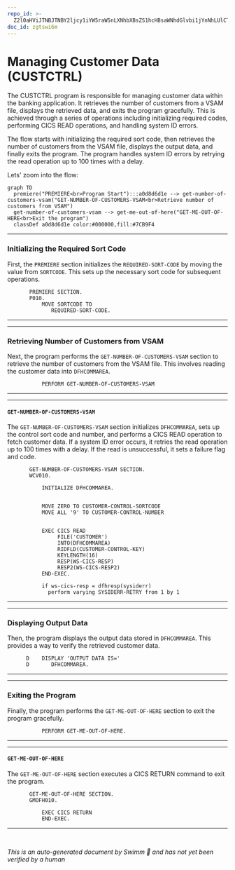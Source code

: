 ```yaml
---
repo_id: >-
  Z2l0aHViJTNBJTNBY2ljcy1iYW5raW5nLXNhbXBsZS1hcHBsaWNhdGlvbi1jYnNhLUlCTS1EZW1vJTNBJTNBU3dpbW0tRGVtbw==
doc_id: zgtswi6m
---
```

# Managing Customer Data (CUSTCTRL)

The CUSTCTRL program is responsible for managing customer data within the banking application. It retrieves the number of customers from a VSAM file, displays the retrieved data, and exits the program gracefully. This is achieved through a series of operations including initializing required codes, performing CICS READ operations, and handling system ID errors.

The flow starts with initializing the required sort code, then retrieves the number of customers from the VSAM file, displays the output data, and finally exits the program. The program handles system ID errors by retrying the read operation up to 100 times with a delay.

Lets' zoom into the flow:

```mermaid
graph TD
  premiere("PREMIERE<br>Program Start"):::a0d8d6d1e --> get-number-of-customers-vsam("GET-NUMBER-OF-CUSTOMERS-VSAM<br>Retrieve number of customers from VSAM")
  get-number-of-customers-vsam --> get-me-out-of-here("GET-ME-OUT-OF-HERE<br>Exit the program")
  classDef a0d8d6d1e color:#000000,fill:#7CB9F4
```

<SwmSnippet path="/src/base/cobol_src/CUSTCTRL.cbl" line="132">

---

### Initializing the Required Sort Code

First, the <SwmToken path="src/base/cobol_src/CUSTCTRL.cbl" pos="132:1:1" line-data="       PREMIERE SECTION.">`PREMIERE`</SwmToken> section initializes the <SwmToken path="src/base/cobol_src/CUSTCTRL.cbl" pos="135:1:5" line-data="              REQUIRED-SORT-CODE.">`REQUIRED-SORT-CODE`</SwmToken> by moving the value from <SwmToken path="src/base/cobol_src/CUSTCTRL.cbl" pos="134:3:3" line-data="           MOVE SORTCODE TO">`SORTCODE`</SwmToken>. This sets up the necessary sort code for subsequent operations.

```cobol
       PREMIERE SECTION.
       P010.
           MOVE SORTCODE TO
              REQUIRED-SORT-CODE.
```

---

</SwmSnippet>

<SwmSnippet path="/src/base/cobol_src/CUSTCTRL.cbl" line="137">

---

### Retrieving Number of Customers from VSAM

Next, the program performs the <SwmToken path="src/base/cobol_src/CUSTCTRL.cbl" pos="137:3:11" line-data="           PERFORM GET-NUMBER-OF-CUSTOMERS-VSAM">`GET-NUMBER-OF-CUSTOMERS-VSAM`</SwmToken> section to retrieve the number of customers from the VSAM file. This involves reading the customer data into <SwmToken path="src/base/cobol_src/CUSTCTRL.cbl" pos="141:3:3" line-data="      D       DFHCOMMAREA.">`DFHCOMMAREA`</SwmToken>.

```cobol
           PERFORM GET-NUMBER-OF-CUSTOMERS-VSAM
```

---

</SwmSnippet>

<SwmSnippet path="/src/base/cobol_src/CUSTCTRL.cbl" line="152">

---

#### <SwmToken path="src/base/cobol_src/CUSTCTRL.cbl" pos="152:1:9" line-data="       GET-NUMBER-OF-CUSTOMERS-VSAM SECTION.">`GET-NUMBER-OF-CUSTOMERS-VSAM`</SwmToken>

The <SwmToken path="src/base/cobol_src/CUSTCTRL.cbl" pos="152:1:9" line-data="       GET-NUMBER-OF-CUSTOMERS-VSAM SECTION.">`GET-NUMBER-OF-CUSTOMERS-VSAM`</SwmToken> section initializes <SwmToken path="src/base/cobol_src/CUSTCTRL.cbl" pos="155:3:3" line-data="           INITIALIZE DFHCOMMAREA.">`DFHCOMMAREA`</SwmToken>, sets up the control sort code and number, and performs a CICS READ operation to fetch customer data. If a system ID error occurs, it retries the read operation up to 100 times with a delay. If the read is unsuccessful, it sets a failure flag and code.

```cobol
       GET-NUMBER-OF-CUSTOMERS-VSAM SECTION.
       WCV010.

           INITIALIZE DFHCOMMAREA.


           MOVE ZERO TO CUSTOMER-CONTROL-SORTCODE
           MOVE ALL '9' TO CUSTOMER-CONTROL-NUMBER


           EXEC CICS READ
                FILE('CUSTOMER')
                INTO(DFHCOMMAREA)
                RIDFLD(CUSTOMER-CONTROL-KEY)
                KEYLENGTH(16)
                RESP(WS-CICS-RESP)
                RESP2(WS-CICS-RESP2)
           END-EXEC.

           if ws-cics-resp = dfhresp(sysiderr)
             perform varying SYSIDERR-RETRY from 1 by 1
```

---

</SwmSnippet>

<SwmSnippet path="/src/base/cobol_src/CUSTCTRL.cbl" line="140">

---

### Displaying Output Data

Then, the program displays the output data stored in <SwmToken path="src/base/cobol_src/CUSTCTRL.cbl" pos="141:3:3" line-data="      D       DFHCOMMAREA.">`DFHCOMMAREA`</SwmToken>. This provides a way to verify the retrieved customer data.

```cobol
      D    DISPLAY 'OUTPUT DATA IS='
      D       DFHCOMMAREA.
```

---

</SwmSnippet>

<SwmSnippet path="/src/base/cobol_src/CUSTCTRL.cbl" line="144">

---

### Exiting the Program

Finally, the program performs the <SwmToken path="src/base/cobol_src/CUSTCTRL.cbl" pos="144:3:11" line-data="           PERFORM GET-ME-OUT-OF-HERE.">`GET-ME-OUT-OF-HERE`</SwmToken> section to exit the program gracefully.

```cobol
           PERFORM GET-ME-OUT-OF-HERE.
```

---

</SwmSnippet>

<SwmSnippet path="/src/base/cobol_src/CUSTCTRL.cbl" line="206">

---

#### <SwmToken path="src/base/cobol_src/CUSTCTRL.cbl" pos="206:1:9" line-data="       GET-ME-OUT-OF-HERE SECTION.">`GET-ME-OUT-OF-HERE`</SwmToken>

The <SwmToken path="src/base/cobol_src/CUSTCTRL.cbl" pos="206:1:9" line-data="       GET-ME-OUT-OF-HERE SECTION.">`GET-ME-OUT-OF-HERE`</SwmToken> section executes a CICS RETURN command to exit the program.

```cobol
       GET-ME-OUT-OF-HERE SECTION.
       GMOFH010.

           EXEC CICS RETURN
           END-EXEC.
```

---

</SwmSnippet>

&nbsp;

*This is an auto-generated document by Swimm 🌊 and has not yet been verified by a human*

<SwmMeta version="3.0.0" repo-id="Z2l0aHViJTNBJTNBY2ljcy1iYW5raW5nLXNhbXBsZS1hcHBsaWNhdGlvbi1jYnNhLUlCTS1EZW1vJTNBJTNBU3dpbW0tRGVtbw==" repo-name="cics-banking-sample-application-cbsa-IBM-Demo"></SwmMeta>
